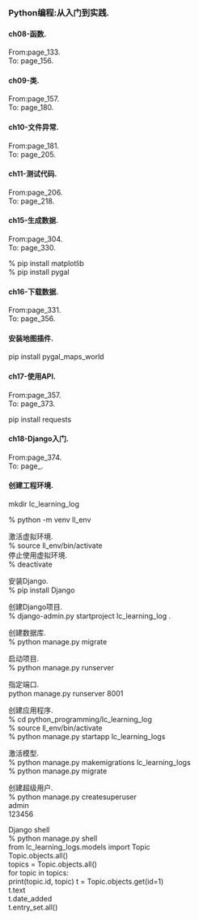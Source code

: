 ### Python编程:从入门到实践.

#### ch08-函数.
From:page_133.  
To: page_156.  

#### ch09-类.
From:page_157.  
To: page_180.

#### ch10-文件异常.
From:page_181.  
To: page_205.

#### ch11-测试代码.
From:page_206.  
To: page_218.

#### ch15-生成数据.
From:page_304.  
To: page_330.

% pip install matplotlib  
% pip install pygal  

#### ch16-下载数据.
From:page_331.  
To: page_356.

#### 安装地图插件.
pip install pygal_maps_world

#### ch17-使用API.
From:page_357.  
To: page_373.  

pip install requests  

#### ch18-Django入门.
From:page_374.  
To: page_.

#### 创建工程环境.
mkdir lc_learning_log

% python -m venv ll_env  

激活虚拟环境.  
% source ll_env/bin/activate  
停止使用虚拟环境.  
% deactivate  

安装Django.  
% pip install Django  

创建Django项目.  
% django-admin.py startproject lc_learning_log .  

创建数据库.  
% python manage.py migrate  

启动项目.  
% python manage.py runserver  

指定端口.  
python manage.py runserver 8001  

创建应用程序.  
% cd python_programming/lc_learning_log  
% source ll_env/bin/activate  
% python manage.py startapp lc_learning_logs

激活模型.  
% python manage.py makemigrations lc_learning_logs  
% python manage.py migrate  

创建超级用户.  
% python manage.py createsuperuser  
admin  
123456  

Django shell  
% python manage.py shell  
from lc_learning_logs.models import Topic  
Topic.objects.all()  
topics = Topic.objects.all()  
for topic in topics:  
    print(topic.id, topic)
t = Topic.objects.get(id=1)  
t.text  
t.date_added  
t.entry_set.all()  
